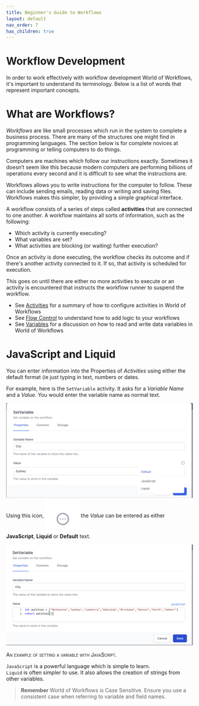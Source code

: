```yaml
---
title: Beginner's Guide to Workflows
layout: default
nav_order: 7
has_children: true
---
```


# Workflow Development

In order to work effectively with workflow development World of Workflows, it's important to understand its terminology. Below is a list of words that represent important concepts.

# What are Workflows?

*Workflows* are like small processes which run in the system to complete a business process. There are many of the structures one might find in programming languages. The section below is for complete novices at programming or telling computers to do things.

Computers are machines which follow our instructions exactly. Sometimes it doesn’t seem like this because modern computers are performing billions of operations every second and it is difficult to see what the instructions are.

Workflows allows you to write instructions for the computer to follow. These can include sending emails, reading data or writing and saving files. Workflows makes this simpler, by providing a simple graphical interface.

A workflow consists of a series of steps called **activities** that are connected to one another. A workflow maintains all sorts of information, such as the following:

- Which activity is currently executing?
- What variables are set?
- What activities are blocking (or waiting) further execution?

Once an activity is done executing, the workflow checks its outcome and if there's another activity connected to it. If so, that activity is scheduled for execution.

This goes on until there are either no more activities to execute or an activity is encountered that instructs the workflow runner to suspend the workflow.

- See [Activities](./activities.html) for a summary of how to configure activities in World of Workflows
- See [Flow Control](./flowcontrol.html) to understand how to add logic to your workflows
- See [Variables](./variables.html) for a discussion on how to read and write data variables in World of Workflows

# JavaScript and Liquid

You can enter information into the Properties of *Activities* using either the default format (ie just typing in text, numbers or dates.

For example, here is the `SetVariable` activity. It asks for a *Variable Name* and a *Value*. You would enter the variable name as normal text.

<img src="./media/image66.png" /><br>
Using this icon, <img style="vertical-align:middle" src="./media/image65.png" /> the *Value* can be entered as either **JavaScript**, **Liquid** or **Default** text. 

<img src="./media/image67.png"  />

<span class="smallcaps">An example of setting a variable with JavaScript.</span>

`JavaScript` is a powerful language which is simple to learn.  
`Liquid` is often simpler to use.  It also allows the creation of strings from other variables.


> **Remember** World of Workflows is Case Sensitive.  Ensure you use a consistent case when referring to variable and field names.